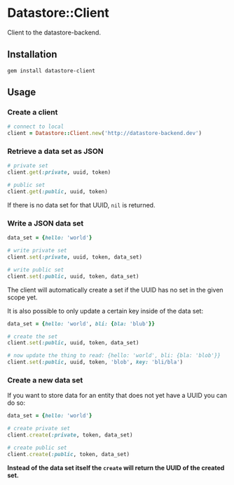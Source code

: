 # Datastore::Client

Client to the datastore-backend.

## Installation

```
gem install datastore-client
```

## Usage

### Create a client
```ruby
# connect to local
client = Datastore::Client.new('http://datastore-backend.dev')
```

### Retrieve a data set as JSON
```ruby
# private set
client.get(:private, uuid, token)

# public set
client.get(:public, uuid, token)
```

If there is no data set for that UUID, ``nil`` is returned.

### Write a JSON data set
```ruby
data_set = {hello: 'world'}

# write private set
client.set(:private, uuid, token, data_set)

# write public set
client.set(:public, uuid, token, data_set)
```

The client will automatically create a set if the UUID has no set in the given scope yet.

It is also possible to only update a certain key inside of the data set:

```ruby
data_set = {hello: 'world', bli: {bla: 'blub'}}

# create the set
client.set(:public, uuid, token, data_set)

# now update the thing to read: {hello: 'world', bli: {bla: 'blob'}}
client.set(:public, uuid, token, 'blob', key: 'bli/bla')
```

### Create a new data set

If you want to store data for an entity that does not yet have a UUID
you can do so:

```ruby
data_set = {hello: 'world'}

# create private set
client.create(:private, token, data_set)

# create public set
client.create(:public, token, data_set)
```

**Instead of the data set itself the ``create`` will return the UUID of
the created set.**
